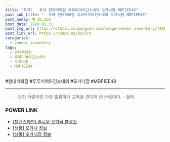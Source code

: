 ```yaml
--- 
title: "특가!   유아 현대백화점 루루미여아긴소내의 오가닉맘 MDF1EE48" 
post_sub_title: "  유아 현대백화점 루루미여아긴소내의 오가닉맘 MDF1EE48" 
post_money: ₩ 16,250 
post_date: 2020.01.31 
post_img_url: https://static.coupangcdn.com/image/vendor_inventory/f488/69f47f19c0bfad0442e2223c7b8c74107b982d501e1a7b2221a6754a1c2c.jpg 
post_link_url: https://coupa.ng/bnJ5rz 
categories: 
  - vendor_inventory 
tags: 
  - 현대백화점 
  - 루루미여아긴소내의 
  - 오가닉맘 
  - MDF1EE48 
--- 
```

  #현대백화점 #루루미여아긴소내의 #오가닉맘 #MDF1EE48 
<hr> 

> 강한 사람이란 가장 훌륭하게 고독을 견디어 낸 사람이다. - 쉴러 


### POWER LINK

* <a href="https://blog.naver.com/fasyy4321/221789743433" target="_blank">[헬렌스타인] 슬로우 오가닉 블랭킷</a>
* <a href="https://blog.naver.com/fasyy4321/221764612506" target="_blank"> [생활] 오가나 정보 </a>
* <a href="https://blog.naver.com/fasyy4321/221760211085" target="_blank"> [생활] 오가닉맘 정보 </a>
